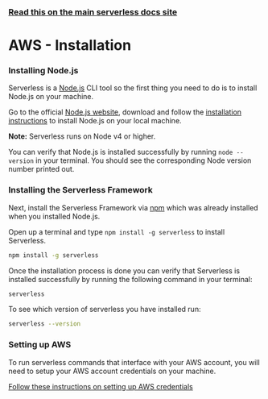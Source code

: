 <!--
title: Serverless Framework - AWS Lambda Guide - Installing The Serverless Framework
menuText: Installation
menuOrder: 2
description: How to install the Serverless Framework and start using AWS Lambda
layout: Doc
-->

<!-- DOCS-SITE-LINK:START automatically generated  -->

### [Read this on the main serverless docs site](https://www.serverless.com/framework/docs/providers/aws/guide/installation)

<!-- DOCS-SITE-LINK:END -->

# AWS - Installation

### Installing Node.js

Serverless is a [Node.js](https://nodejs.org) CLI tool so the first thing you need to do is to install Node.js on your machine.

Go to the official [Node.js website](https://nodejs.org), download and follow the [installation instructions](https://nodejs.org/en/download/) to install Node.js on your local machine.

**Note:** Serverless runs on Node v4 or higher.

You can verify that Node.js is installed successfully by running `node --version` in your terminal. You should see the corresponding Node version number printed out.

### Installing the Serverless Framework

Next, install the Serverless Framework via [npm](https://npmjs.org) which was already installed when you installed Node.js.

Open up a terminal and type `npm install -g serverless` to install Serverless.

```bash
npm install -g serverless
```

Once the installation process is done you can verify that Serverless is installed successfully by running the following command in your terminal:

```bash
serverless
```

To see which version of serverless you have installed run:

```bash
serverless --version
```

### Setting up AWS

To run serverless commands that interface with your AWS account, you will need to setup your AWS account credentials on your machine.

[Follow these instructions on setting up AWS credentials](./credentials.md)
